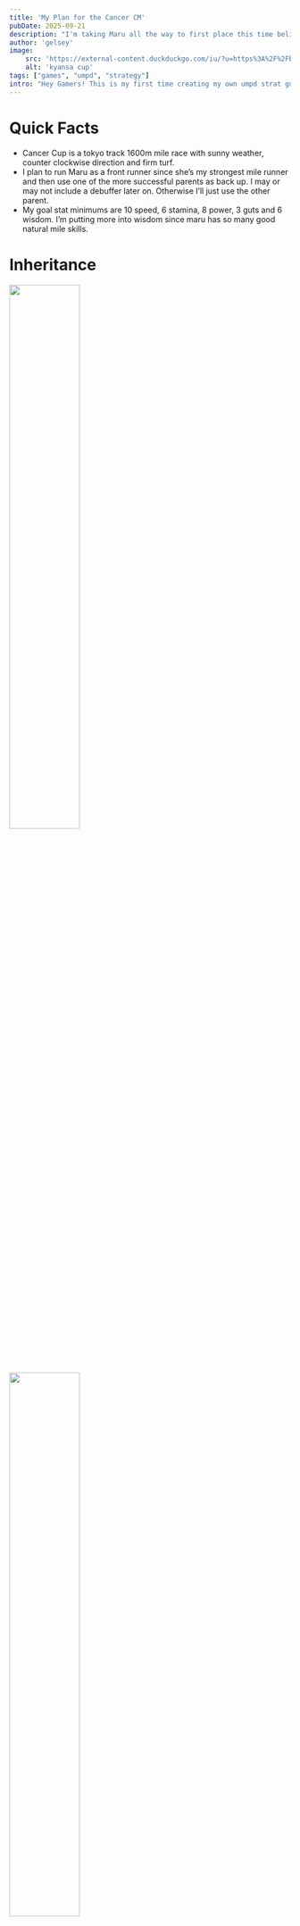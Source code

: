 ```yaml
---
title: 'My Plan for the Cancer CM'
pubDate: 2025-09-21
description: "I'm taking Maru all the way to first place this time believe it."
author: 'gelsey'
image:
    src: 'https://external-content.duckduckgo.com/iu/?u=https%3A%2F%2Fblogger.googleusercontent.com%2Fimg%2Fb%2FR29vZ2xl%2FAVvXsEjODI3RP3Inqe2XL6g2OgP0ppegtzCmvc-FH8JqNZ5GdPc1CIHAztiqarIZeOfFKiPVS9oQHQPW11U3vrfdf2avm2Rh9XlF-e8y6uMk6HTWmUUIYD4m2EWCKuQaHBUWM68OCcrCdfyjXPsWAw7p8P3OV_XZmkAwLbmkMfP4ayXiOsvx1MCeKPMuFfE-eg%2Fw713-h393%2FtC22.png&f=1&nofb=1&ipt=d8637804754913ff2765712b5f757d06426158861cbd687baf13a34715861d74'
    alt: 'kyansa cup'
tags: ["games", "umpd", "strategy"]
intro: "Hey Gamers! This is my first time creating my own umpd strat guide - I hope at this point I have a bit of knowledge about what I’m talking about 😅 My goal is to create one buffed af Maruzensky for the Cancer Cup coming up on global. I honestly watched so many different youtube videos getting other people’s inputs that I didn’t write down all my sources. Next time I’ll try to be more diligent about credit. Anyway here’s my plan for total victory!"
---
```


<style>
ul {
  list-style: url("/smalls/sm-clover.png");
}
</style>

# Quick Facts

- Cancer Cup is a tokyo track 1600m mile race with sunny weather, counter clockwise direction and firm turf. 
- I plan to run Maru as a front runner since she’s my strongest mile runner and then use one of the more successful parents as  back up. I may or may not include a debuffer later on. Otherwise I’ll just use the other parent. 
- My goal stat minimums are 10 speed, 6 stamina, 8 power, 3 guts and 6 wisdom. I’m putting more into wisdom since maru has so many good natural mile skills. 

# Inheritance

<div class="flexbox">
<img src="/public/blog/game/g6-1.png" style="width: 50%">
<img src="/public/blog/game/g6-2.png" style="width: 50%">
</div>

After getting inspired by [UmaPokke’s](https://www.youtube.com/watch?v=82KW2lni390&t=222s) video on how “white farming” works - I’ve decided to create my build backwards. I will start thinking about what white sparks I want and use those to build my pool of skills I want. These will serve as my great grandparents and reduce my need for more specialized cards later in the run. As you can see I’m aiming to create 5 total great grandparents - Oguri, El, Maru, Sakura and Suzu. The Maru repeats a lot just because she helps boost the compatibility. I’ve already created 3 of my great granparents  and here’s where I landed with them. 

- **Oguri Cap** -  Corner acc., Takurazaka, Yasuda, Corner adept, Focus
- **Sakura Bakushin O** - Sprinters stakes, Corner adept, focus
- **Silent Suzuka** - URA 2, focus , green
- **El Condor Pasa** - Left handed, Corner Acceleration, URA Finale 1

For my Maru builds these are the most important sparks I hope to attain. Again I’m really not at all looking at those blue or pink skills. 

- **Maruzensky** -Front corner (SSR Suzuka support), Mile corner (Either SR Daitaku or Fuji Kiseki), Ground Work (Using my SSR Oguri support)

<img src="/public/div/smallcloversdiv.png">

## Grandparents

Next will be my grandparents - I’ll be focusing on maintain the current white sparks obtained and attempt to at least keep if not raise their star level. Now I will also be focusing on including a useful blue skill. 

- **Grass Wonder** - Stam or Power 2 star, Corner Acc. Takurazaka, Yasuda, Corner Adept, Focus, Groundwork
- **Taiki Shuttle** - Power or Speed 2 Star, Sprinters stakes, Corner, focus, Front Runner, Mile Corner
- **Mihono Bourbon** - URA 2, Focus, Suzuka’s Green


<img src="/public/div/smallcloversdiv.png">

## Parents 
![](/public/blog/game/g6-3.png)

Once I’ve got my grandparents set it’s time to start grinding the triangle over and over again until I get my perfect parents. At this point I’ll be trying to maintain as many of my white sparks as I can with only a few skills being **completely** necessary for the build. I’ll also be finalizing my blue and pink skills

### Mihono Bourbon

**Blue and Pink:** Stamina Spark, Front Runner Spark

**Must have sparks:**  URA 2,  Suzuka’s Green,  Takurazaka or Yasuda Race,
**Bonus sparks:** Focus, Corner Acc., Corner Adept, Groundwork

### Taiki Shuttle

**Blue and Pink:** Speed/Power Spark, Mile Spark

**Must have sparks**: Sprinters stakes, Takurazaka or Yasuda Race,
**Bonus sparks**: Corner Adept, Focus, Front Corners, Mile Corner, Corner Acc. 

<img src="/public/div/smallcloversdiv.png">

# Cards

Once I have my parents set - then it’s time to really decide my final deck. I will be using 3 speed, 2 power and 1 wit ideally. I’ll be picking my cards based on what sparks I’m missing or want to increase my chances on. 

## Speed

- SSR Kitasan Black: Corner adept/Professor of Curvature, Focus
- SSR: Suzuka: Left hand, Focus, Front Corners

## Power

- SSR Oguri Cap: Corner adept/Professor of Curvature, Corner Acc., groundwork, homestretch haste
- SR Daitaku Helios: Mile Corners

### Wit

- SSR Fine Motion: Straight Acc, Corner Adept


**Other Cards that I may include simply because they are reliable/relevant to this training include:**

- SSR Nishino Flower: Her events give lots of good bonuses and she’s pretty decent speed card
- SSR Goldship: If I end up getting two power cards I may use her stamina card because there are some other useful skills in there like groundwork or uma stan
- SR Mihono Bourbon: Useful front runner skills and decent power card
- SR King Halo: Homestretch haste can be got through a random event, she’s also good specialty priority and speed gain. 

<img src="/public/div/smallcloversdiv.png">

# FINAL MARU

### Musts:

- Red Shift - Accel at final corner (get to highest level)
- Prof of Curvature
- Mile Corner
- Front Runner Corner
- focus - decrease time
- homestretch haste

### Only if I’ve got Extras:

- Groundwork
- Straight adept - vel at straight
- green skills
- early lead - go to front early race
- uma stan
- shifting gears/changing gears - passing ability towards front
- accel

Let me know if you end up using this guide at all! Or if you have your own plan! Remember there’s no one way to umapyoi 😊
